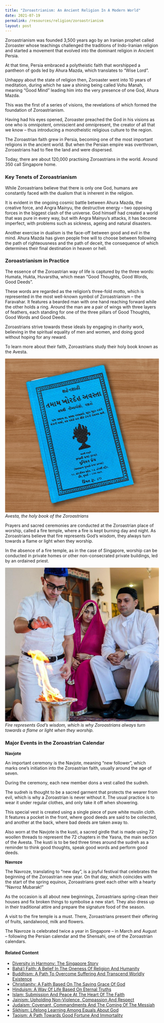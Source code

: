 ```yaml
---
title: "Zoroastrianism: An Ancient Religion In A Modern World"
date: 2021-07-19
permalink: /resources/religion/zoroastrianism
layout: post
---
```

Zoroastrianism was founded 3,500 years ago by an Iranian prophet called Zoroaster whose teachings challenged the traditions of Indo-Iranian religion and started a movement that evolved into the dominant religion in Ancient Persia.
 
At that time, Persia embraced a polytheistic faith that worshipped a pantheon of gods led by Ahura Mazda, which translates to “Wise Lord”. 
 
Unhappy about the state of religion then, Zoroaster went into 10 years of meditation, during which he saw a shining being called Vohu Manah, meaning “Good Mind” leading him into the very presence of one God, Ahura Mazda. 
 
This was the first of a series of visions, the revelations of which formed the foundation of Zoroastrianism.
 
Having had his eyes opened, Zoroaster preached the God in his visions as one who is omnipotent, omniscient and omnipresent, the creator of all that we know – thus introducing a monotheistic religious culture to the region.
 
The Zoroastrian faith grew in Persia, becoming one of the most important religions in the ancient world. But when the Persian empire was overthrown, Zoroastrians had to flee the land and were dispersed.
 
Today, there are about 120,000 practising Zoroastrians in the world. Around 350 call Singapore home.
 
### Key Tenets of Zoroastrianism
 
While Zoroastrians believe that there is only one God, humans are constantly faced with the dualism that is inherent in the religion. 
 
It is evident in the ongoing cosmic battle between Ahura Mazda, the creative force, and Angra Mainyu, the destructive energy – two opposing forces in the biggest clash of the universe. God himself had created a world that was pure in every way, but with Angra Mainyu’s attacks, it has become imperfect, with problems such as sickness, ageing and natural disasters. 
 
Another exercise in dualism is the face-off between good and evil in the mind. Ahura Mazda has given people free will to choose between following the path of righteousness and the path of deceit, the consequence of which determines their final destination in heaven or hell.
 
### Zoroastrianism in Practice
 
The essence of the Zoroastrian way of life is captured by the three words: Humata, Hukta, Huvarstha, which mean “Good Thoughts, Good Words, Good Deeds”. 
 
These words are regarded as the religion’s three-fold motto, which is represented in the most well-known symbol of Zoroastrianism – the Faravahar. It features a bearded man with one hand reaching forward while the other holds a ring. Around the man are a pair of wings with three layers of feathers, each standing for one of the three pillars of Good Thoughts, Good Words and Good Deeds.
 
Zoroastrians strive towards these ideals by engaging in charity work, believing in the spiritual equality of men and women, and doing good without hoping for any reward.
 
To learn more about their faith, Zoroastrians study their holy book known as the Avesta. 
 
![Avesta, the holy book of the Zoroastrians](/images/religion/Avesta-holy-book-Zoroastrians.jpg)
*Avesta, the holy book of the Zoroastrians*
 
Prayers and sacred ceremonies are conducted at the Zoroastrian place of worship, called a fire temple, where a fire is kept burning day and night. As Zoroastrians believe that fire represents God’s wisdom, they always turn towards a flame or light when they worship. 
 
In the absence of a fire temple, as in the case of Singapore, worship can be conducted in private homes or other non-consecrated private buildings, led by an ordained priest.
 
![Fire represents God’s wisdom in Zoroastrianism](/images/religion/Fire-represents-Gods-wisdom-Zoroastrianism.jpg)
*Fire represents God’s wisdom, which is why Zoroastrians always turn towards a flame or light when they worship.*
 
### Major Events in the Zoroastrian Calendar
 
**Navjote**
 
An important ceremony is the Navjote, meaning “new follower”, which marks one’s initiation into the Zoroastrian faith, usually around the age of seven. 
 
During the ceremony, each new member dons a vest called the sudreh. 
 
The sudreh is thought to be a sacred garment that protects the wearer from evil, which is why a Zoroastrian is never without it. The usual practice is to wear it under regular clothes, and only take it off when showering. 
 
This special vest is created using a single piece of pure white muslin cloth. It features a pocket in the front, where good deeds are said to be collected, and another at the back, where bad deeds are taken away to. 
 
Also worn at the Navjote is the kusti, a sacred girdle that is made using 72 woollen threads to represent the 72 chapters in the Yasna, the main section of the Avesta. The kusti is to be tied three times around the sudreh as a reminder to think good thoughts, speak good words and perform good deeds.
 
**Navroze**
 
The Navroze, translating to “new day”, is a joyful festival that celebrates the beginning of the Zoroastrian new year. On that day, which coincides with the start of the spring equinox, Zoroastrians greet each other with a hearty “Navroz Mubarak!” 
 
As the occasion is all about new beginnings, Zoroastrians spring-clean their houses and fix broken things to symbolise a new start. They also dress up in their traditional attire and prepare the signature food of the season. 
 
A visit to the fire temple is a must. There, Zoroastrians present their offering of fruits, sandalwood, milk and flowers.
 
The Navroze is celebrated twice a year in Singapore – in March and August – following the Persian calendar and the Shensahi, one of the Zoroastrian calendars.

#### Related Content
* [Diversity in Harmony: The Singapore Story](https://www.ircc.sg/resources/religion/diversity-in-harmony)
* [Bahá’í Faith: A Belief In The Oneness Of Religion And Humanity](https://www.ircc.sg/resources/religion/bahai-faith)
* [Buddhism: A Path To Overcome Suffering And Transcend Worldly Existence](https://www.ircc.sg/resources/religion/buddhism)
* [Christianity: A Faith Based On The Saving Grace Of God](https://www.ircc.sg/resources/religion/christianity)
* [Hinduism: A Way Of Life Based On Eternal Truths](https://www.ircc.sg/resources/religion/hinduism)
* [Islam: Submission And Peace At The Heart Of The Faith](https://www.ircc.sg/resources/religion/islam)
* [Jainism: Upholding Non-Violence, Compassion And Respect](https://www.ircc.sg/resources/religion/jainism)
* [Judaism: Covenant, Commandments And The Coming Of The Messiah](https://www.ircc.sg/resources/religion/judaism)
* [Sikhism: Lifelong Learning Among Equals About God](https://www.ircc.sg/resources/religion/sikhism)
* [Taoism: A Path Towards Good Fortune And Immortality](https://www.ircc.sg/resources/religion/taoism)
